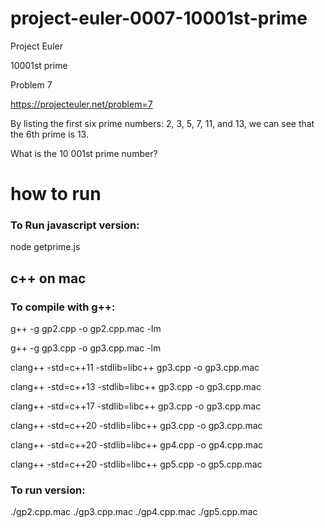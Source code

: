 # project-euler-0007-10001st-prime

Project Euler

10001st prime

Problem 7

https://projecteuler.net/problem=7

By listing the first six prime numbers: 2, 3, 5, 7, 11, and 13, we can see that the 6th prime is 13.

What is the 10 001st prime number?

# how to run

### To Run javascript version:

node getprime.js

## c++ on mac
### To compile with g++:
g++ -g gp2.cpp -o gp2.cpp.mac -lm

g++ -g gp3.cpp -o gp3.cpp.mac -lm

clang++ -std=c++11 -stdlib=libc++ gp3.cpp -o gp3.cpp.mac

clang++ -std=c++13 -stdlib=libc++ gp3.cpp -o gp3.cpp.mac

clang++ -std=c++17 -stdlib=libc++ gp3.cpp -o gp3.cpp.mac

clang++ -std=c++20 -stdlib=libc++ gp3.cpp -o gp3.cpp.mac

clang++ -std=c++20 -stdlib=libc++ gp4.cpp -o gp4.cpp.mac

clang++ -std=c++20 -stdlib=libc++ gp5.cpp -o gp5.cpp.mac


### To run  version:
./gp2.cpp.mac
./gp3.cpp.mac
./gp4.cpp.mac
./gp5.cpp.mac

